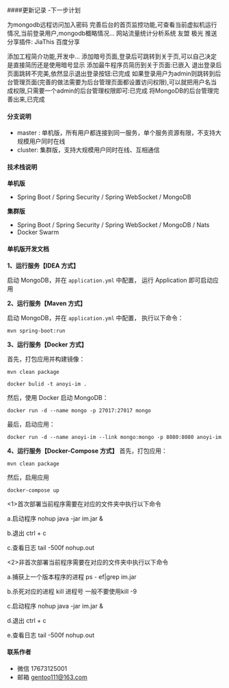 ####更新记录
-下一步计划

为mongodb远程访问加入密码
完善后台的首页监控功能,可查看当前虚拟机运行情况,当前登录用户,mongodb概略情况...
网站流量统计分析系统 友盟
极光 推送
分享插件: JiaThis  百度分享


添加工程简介功能,开发中...
添加暗号页面,登录后可跳转到关于页,可以自己决定是直接简历还是使用暗号显示
添加最牛程序员简历到关于页面:已嵌入
退出登录后页面跳转不完美,依然显示退出登录按钮:已完成
如果登录用户为admin则跳转到后台管理页面(完善的做法需要为后台管理页面都设置访问权限),可以就把用户名当成权限,只需要一个admin的后台管理权限即可:已完成
将MongoDB的后台管理完善出来,已完成

#### 分支说明

- master : 单机版，所有用户都连接到同一服务，单个服务资源有限，不支持大规模用户同时在线
- cluster: 集群版，支持大规模用户同时在线、互相通信

#### 技术栈说明

**单机版**

- Spring Boot / Spring Security / Spring WebSocket / MongoDB

**集群版**

- Spring Boot / Spring Security / Spring WebSocket / MongoDB / Nats
- Docker Swarm

#### 单机版开发文档

**1、运行服务【IDEA 方式】**

启动 MongoDB，并在 `application.yml` 中配置， 运行 Application 即可启动应用

**2、运行服务【Maven 方式】**

启动 MongoDB，并在 `application.yml` 中配置， 执行以下命令：
```
mvn spring-boot:run
```

**3、运行服务【Docker 方式】**

首先，打包应用并构建镜像：
```
mvn clean package

docker bulid -t anoyi-im .
```

然后，使用 Docker 启动 MongoDB：
```
docker run -d --name mongo -p 27017:27017 mongo
```

最后，启动应用：
```
docker run -d --name anoyi-im --link mongo:mongo -p 8080:8080 anoyi-im
```

**4、运行服务【Docker-Compose 方式】**
首先，打包应用：
```
mvn clean package
```

然后，启用应用
```
docker-compose up
```

<1>首次部署当前程序需要在对应的文件夹中执行以下命令

a.启动程序 nohup java -jar im.jar &

b.退出 ctrl + c

c.查看日志 tail -500f nohup.out

<2>非首次部署当前程序需要在对应的文件夹中执行以下命令

a.捕获上一个版本程序的进程 ps - ef|grep im.jar 

b.杀死对应的进程 kill 进程号 一般不要使用kill -9

c.启动程序 nohup java -jar im.jar & 

d.退出 ctrl + c 

e.查看日志 tail -500f nohup.out

#### 联系作者
- 微信 17673125001
- 邮箱 gentoo111@163.com